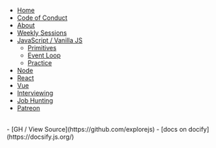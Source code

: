 <!-- <div style="width:100%;text-align:center;margin-top:-10px;">
<a href="/"><img src="./images/exJSLogo.png" height="50px"></a>
</div> -->

- [Home](/)
- [Code of Conduct](/codeOfConduct)
- [About](/about)
- [Weekly Sessions](/weekly_sessions/)
- [JavaScript / Vanilla JS](/vanilla)
  - [Primitives](/primitives)
  - [Event Loop](/eventLoop)
  - [Practice](/practice)
- [Node](/node/)
- [React](/react/)
- [Vue](/vue/)
- [Interviewing](/interviewing)
- [Job Hunting](/jobs)
- [Patreon](/patreon)
<br/>
- [GH / View Source](https://github.com/explorejs)
- [docs on docify](https://docsify.js.org/)
